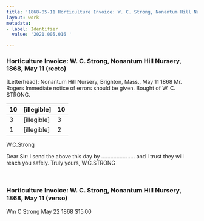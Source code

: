 ```yaml
---
title: '1868-05-11 Horticulture Invoice: W. C. Strong, Nonantum Hill Nursery, 2021.005.016 '
layout: work
metadata:
- label: Identifier
  value: '2021.005.016 '

---
```

<div class="pages">
<div id="page-1381269">
<h3><a name="page-1381269">Horticulture Invoice: W. C. Strong, Nonantum Hill Nursery, 1868, May 11 (recto)</a></h3>
<div class="page-content">
<p>[Letterhead]: Nonantum Hill Nursery, Brighton, Mass., May 11 1868<span class='line-break'> </span>Mr. Rogers<span class='line-break'> </span>Immediate notice of errors should be given.    Bought of W. C. STRONG.<span class='line-break'> </span><table class='tabular'><thead><span class='line-break'> </span><tr><th>10</th> <th>[illegible]</th> <th>10<span class='line-break'> </span></th></tr></thead> <tbody> <tr><td>3</td> <td>[illegible]</td> <td>3</td> </tr> <tr><td>1</td> <td>[illegible]</td> <td>2</td> </tr> </tbody> </table> <span class='line-break'> </span>W.C.Strong</p>
<p>Dear Sir:<span class='line-break'> </span>I send the above this day by ...................... and I trust they will reach you safely.<span class='line-break'> </span>Truly yours, W.C.STRONG</p>
</div>
</div>
<br />
<div id="page-1381270">
<h3><a name="page-1381270">Horticulture Invoice: W. C. Strong, Nonantum Hill Nursery, 1868, May 11 (verso)</a></h3>
<div class="page-content">
<p>Wm C Strong<span class='line-break'> </span>May 22 1868<span class='line-break'> </span>$15.00</p>
</div>
</div>
<br />
</div>
